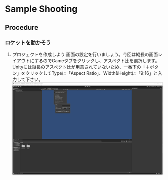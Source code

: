 # Sample Shooting

## Procedure

### ロケットを動かそう
   1. プロジェクトを作成しよう
   画面の設定を行いましょう。今回は縦長の画面レイアウトにするのでGameタブをクリックし、アスペクト比を選択します。
   Unityには縦長のアスペクト比が用意されていないため、一番下の「＋ボタン」をクリックしてTypeに「Aspect Ratio」、Width&Heightに「9:16」と入力して下さい。
   ![Alt text](image.png)

